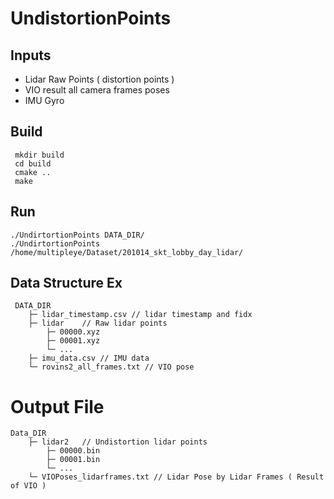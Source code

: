 # UndistortionPoints

## Inputs
- Lidar Raw Points ( distortion points )
- VIO result all camera frames poses
- IMU Gyro

## Build
```
 mkdir build
 cd build
 cmake ..
 make
```

## Run
```
./UndirtortionPoints DATA_DIR/
./UndirtortionPoints /home/multipleye/Dataset/201014_skt_lobby_day_lidar/
```

## Data Structure Ex
```
 DATA_DIR
    ├─ lidar_timestamp.csv // lidar timestamp and fidx			
    ├─ lidar	// Raw lidar points
    	├─ 00000.xyz
    	├─ 00001.xyz
    	└─ ...						
    ├─ imu_data.csv // IMU data
    └─ rovins2_all_frames.txt // VIO pose
```

# Output File
```
Data_DIR
    ├─ lidar2	// Undistortion lidar points
    	├─ 00000.bin
    	├─ 00001.bin
    	└─ ...
    └─ VIOPoses_lidarframes.txt // Lidar Pose by Lidar Frames ( Result of VIO )
```
